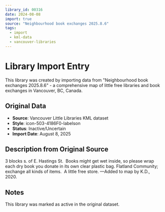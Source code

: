 ```yaml
---
library_id: 00316
date: 2024-08-08
import: true
source: "Neighbourhood book exchanges 2025.8.6"
tags:
  - import
  - kml-data
  - vancouver-libraries
---
```


# Library Import Entry

This library was created by importing data from "Neighbourhood book exchanges 2025.8.6" - a comprehensive map of little free libraries and book exchanges in Vancouver, BC, Canada.

## Original Data

- **Source**: Vancouver Little Libraries KML dataset
- **Style**: icon-503-4186F0-labelson
- **Status**: Inactive/Uncertain
- **Import Date**: August 8, 2025

## Description from Original Source

3 blocks s. of E. Hastings St.  Books might get wet inside, so please wrap each dry book you donate in its own clear plastic bag.
Flatland Community; exchange all kinds of items.  A little free store.
—Added to map by K.D., 2020.



## Notes

This library was marked as active in the original dataset.
